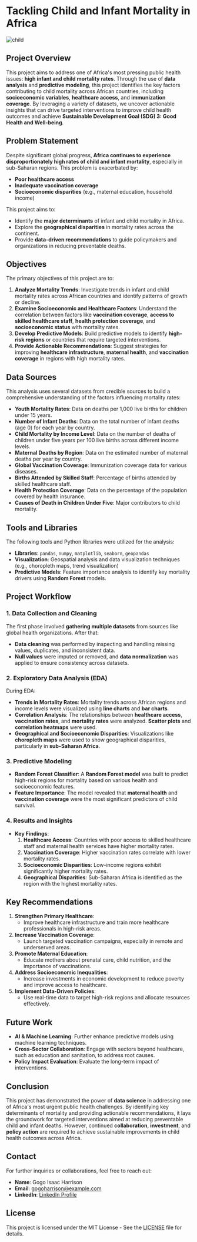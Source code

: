 # **Tackling Child and Infant Mortality in Africa**
![child](https://github.com/user-attachments/assets/d6b9fad8-f74d-40a7-b827-e8edd3ab8faf)

## **Project Overview**
This project aims to address one of Africa's most pressing public health issues: **high infant and child mortality rates**. Through the use of **data analysis** and **predictive modeling**, this project identifies the key factors contributing to child mortality across African countries, including **socioeconomic variables**, **healthcare access**, and **immunization coverage**. By leveraging a variety of datasets, we uncover actionable insights that can drive targeted interventions to improve child health outcomes and achieve **Sustainable Development Goal (SDG) 3: Good Health and Well-being**.

## **Problem Statement**
Despite significant global progress, **Africa continues to experience disproportionately high rates of child and infant mortality**, especially in sub-Saharan regions. This problem is exacerbated by:
- **Poor healthcare access**
- **Inadequate vaccination coverage**
- **Socioeconomic disparities** (e.g., maternal education, household income)

This project aims to:
- Identify the **major determinants** of infant and child mortality in Africa.
- Explore the **geographical disparities** in mortality rates across the continent.
- Provide **data-driven recommendations** to guide policymakers and organizations in reducing preventable deaths.

## **Objectives**
The primary objectives of this project are to:
1. **Analyze Mortality Trends**: Investigate trends in infant and child mortality rates across African countries and identify patterns of growth or decline.
2. **Examine Socioeconomic and Healthcare Factors**: Understand the correlation between factors like **vaccination coverage**, **access to skilled healthcare staff**, **health protection coverage**, and **socioeconomic status** with mortality rates.
3. **Develop Predictive Models**: Build predictive models to identify **high-risk regions** or countries that require targeted interventions.
4. **Provide Actionable Recommendations**: Suggest strategies for improving **healthcare infrastructure**, **maternal health**, and **vaccination coverage** in regions with high mortality rates.

## **Data Sources**
This analysis uses several datasets from credible sources to build a comprehensive understanding of the factors influencing mortality rates:
- **Youth Mortality Rates**: Data on deaths per 1,000 live births for children under 15 years.
- **Number of Infant Deaths**: Data on the total number of infant deaths (age 0) for each year by country.
- **Child Mortality by Income Level**: Data on the number of deaths of children under five years per 100 live births across different income levels.
- **Maternal Deaths by Region**: Data on the estimated number of maternal deaths per year by country.
- **Global Vaccination Coverage**: Immunization coverage data for various diseases.
- **Births Attended by Skilled Staff**: Percentage of births attended by skilled healthcare staff.
- **Health Protection Coverage**: Data on the percentage of the population covered by health insurance.
- **Causes of Death in Children Under Five**: Major contributors to child mortality.

## **Tools and Libraries**
The following tools and Python libraries were utilized for the analysis:
- **Libraries**: `pandas`, `numpy`, `matplotlib`, `seaborn`, `geopandas`
- **Visualization**: Geospatial analysis and data visualization techniques (e.g., choropleth maps, trend visualization)
- **Predictive Models**: Feature importance analysis to identify key mortality drivers using **Random Forest** models.

## **Project Workflow**

### **1. Data Collection and Cleaning**
The first phase involved **gathering multiple datasets** from sources like global health organizations. After that:
- **Data cleaning** was performed by inspecting and handling missing values, duplicates, and inconsistent data.
- **Null values** were imputed or removed, and **data normalization** was applied to ensure consistency across datasets.

### **2. Exploratory Data Analysis (EDA)**
During EDA:
- **Trends in Mortality Rates**: Mortality trends across African regions and income levels were visualized using **line charts** and **bar charts**.
- **Correlation Analysis**: The relationships between **healthcare access**, **vaccination rates**, and **mortality rates** were analyzed. **Scatter plots** and **correlation heatmaps** were used.
- **Geographical and Socioeconomic Disparities**: Visualizations like **choropleth maps** were used to show geographical disparities, particularly in **sub-Saharan Africa**.

### **3. Predictive Modeling**
- **Random Forest Classifier**: A **Random Forest model** was built to predict high-risk regions for mortality based on various health and socioeconomic features.
- **Feature Importance**: The model revealed that **maternal health** and **vaccination coverage** were the most significant predictors of child survival.

### **4. Results and Insights**
- **Key Findings**:
  1. **Healthcare Access**: Countries with poor access to skilled healthcare staff and maternal health services have higher mortality rates.
  2. **Vaccination Coverage**: Higher vaccination rates correlate with lower mortality rates.
  3. **Socioeconomic Disparities**: Low-income regions exhibit significantly higher mortality rates.
  4. **Geographical Disparities**: Sub-Saharan Africa is identified as the region with the highest mortality rates.

## **Key Recommendations**
1. **Strengthen Primary Healthcare**:
   - Improve healthcare infrastructure and train more healthcare professionals in high-risk areas.
2. **Increase Vaccination Coverage**:
   - Launch targeted vaccination campaigns, especially in remote and underserved areas.
3. **Promote Maternal Education**:
   - Educate mothers about prenatal care, child nutrition, and the importance of vaccinations.
4. **Address Socioeconomic Inequalities**:
   - Increase investments in economic development to reduce poverty and improve access to healthcare.
5. **Implement Data-Driven Policies**:
   - Use real-time data to target high-risk regions and allocate resources effectively.

## **Future Work**
- **AI & Machine Learning**: Further enhance predictive models using machine learning techniques.
- **Cross-Sector Collaboration**: Engage with sectors beyond healthcare, such as education and sanitation, to address root causes.
- **Policy Impact Evaluation**: Evaluate the long-term impact of interventions.

## **Conclusion**
This project has demonstrated the power of **data science** in addressing one of Africa's most urgent public health challenges. By identifying key determinants of mortality and providing actionable recommendations, it lays the groundwork for targeted interventions aimed at reducing preventable child and infant deaths. However, continued **collaboration**, **investment**, and **policy action** are required to achieve sustainable improvements in child health outcomes across Africa.

## **Contact**

For further inquiries or collaborations, feel free to reach out:

- **Name**: Gogo Isaac Harrison
- **Email**: gogoharrison@example.com
- **LinkedIn**: [LinkedIn Profile](https://www.linkedin.com/in/gogo-harrison/)

## **License**

This project is licensed under the MIT License - See the [LICENSE](LICENSE) file for details.
